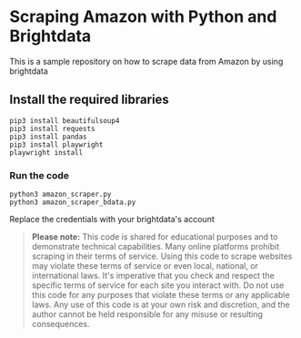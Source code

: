 # Scraping Amazon with Python and Brightdata

This is a sample repository on how to scrape data from Amazon by using brightdata

## Install the required libraries
```
pip3 install beautifulsoup4
pip3 install requests
pip3 install pandas
pip3 install playwright
playwright install
```

### Run the code

```
python3 amazon_scraper.py
python3 amazon_scraper_bdata.py
```

Replace the credentials with your brightdata's account 

> **Please note:** This code is shared for educational purposes and to demonstrate technical capabilities. Many online platforms prohibit scraping in their terms of service. Using this code to scrape websites may violate these terms of service or even local, national, or international laws. It's imperative that you check and respect the specific terms of service for each site you interact with. Do not use this code for any purposes that violate these terms or any applicable laws. Any use of this code is at your own risk and discretion, and the author cannot be held responsible for any misuse or resulting consequences.